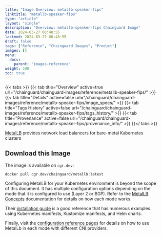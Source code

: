 ```yaml
---
title: "Image Overview: metallb-speaker-fips"
linktitle: "metallb-speaker-fips"
type: "article"
layout: "single"
description: "Overview: metallb-speaker-fips Chainguard Image"
date: 2024-03-27 00:48:55
lastmod: 2024-03-27 00:48:55
draft: false
tags: ["Reference", "Chainguard Images", "Product"]
images: []
menu: 
  docs: 
    parent: "images-reference"
weight: 500
toc: true
---
```


{{< tabs >}}
{{< tab title="Overview" active=true url="/chainguard/chainguard-images/reference/metallb-speaker-fips/" >}}
{{< tab title="Details" active=false url="/chainguard/chainguard-images/reference/metallb-speaker-fips/image_specs/" >}}
{{< tab title="Tags History" active=false url="/chainguard/chainguard-images/reference/metallb-speaker-fips/tags_history/" >}}
{{< tab title="Provenance" active=false url="/chainguard/chainguard-images/reference/metallb-speaker-fips/provenance_info/" >}}
{{</ tabs >}}



<!--overview:start-->
[MetalLB](https://metallb.org) provides network load balancers for bare-metal Kubernetes clusters
<!--overview:end-->

<!--getting:start-->
## Download this Image
The image is available on `cgr.dev`:

```
docker pull cgr.dev/chainguard/metallb:latest
```
<!--getting:end-->

<!--body:start-->
Configuring MetalLB for your Kubernetes environment is beyond the scope of this document. It has multiple configuration options depending on the mode that it is configured to use (Layer 2 or BGP). Refer to the [MetalLB Concepts](https://metallb.universe.tf/concepts/) documentation for details on how each mode works.

Their [installation guide](https://metallb.universe.tf/installation/) is a good reference that has numerous examples using Kubernetes manifests, Kustomize manifests, and Helm charts.

Finally, visit the [configuration reference pages](https://metallb.universe.tf/configuration/) for details on how to use MetalLb in each mode with different CNI providers.
<!--body:end-->

